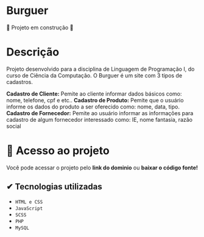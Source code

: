 # Burguer

:construction: Projeto em construção :construction:

# Descrição

<p>Projeto desenvolvido para a disciplina de Linguagem de Programação I, do curso de Ciência da Computação. O Burguer é um site com
3 tipos de cadastros.

**Cadastro de Cliente:** Pemite ao cliente informar dados básicos como: nome, telefone, cpf e etc..
**Cadastro de Produto:** Pemite que o usuário informe os dados do produto a ser oferecido como: nome, data, tipo.
**Cadastro de Fornecedor:** Pemite ao usuário informar as informações para cadastro de algum fornecedor interessado como: IE, nome fantasia, razão social
</p>

# 📁 Acesso ao projeto

Você pode acessar o projeto pelo **link do dominio** ou **baixar o código fonte!**

## ✔ Tecnologias utilizadas

- `HTML e CSS`
- `JavaScript`
- `SCSS`
- `PHP`
- `MySQL`
